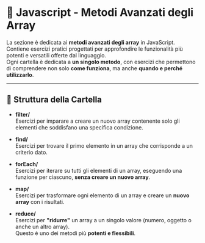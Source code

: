 # 🎯 Javascript - Metodi Avanzati degli Array

La sezione è dedicata ai **metodi avanzati degli array** in JavaScript.  
Contiene esercizi pratici progettati per approfondire le funzionalità più potenti e versatili offerte dal linguaggio.                
Ogni cartella è dedicata a **un singolo metodo**, con esercizi che permettono di comprendere non solo **come funziona**, ma anche **quando e perché utilizzarlo**.

---

## 📂 Struttura della Cartella

- **filter/**  
Esercizi per imparare a creare un nuovo array contenente solo gli elementi che soddisfano una specifica condizione.

- **find/**  
Esercizi per trovare il primo elemento in un array che corrisponde a un criterio dato.

- **forEach/**  
Esercizi per iterare su tutti gli elementi di un array, eseguendo una funzione per ciascuno, **senza creare un nuovo array**.

- **map/**  
Esercizi per trasformare ogni elemento di un array e creare un **nuovo array** con i risultati.

- **reduce/**  
Esercizi per **"ridurre"** un array a un singolo valore (numero, oggetto o anche un altro array).  
Questo è uno dei metodi più **potenti e flessibili**.